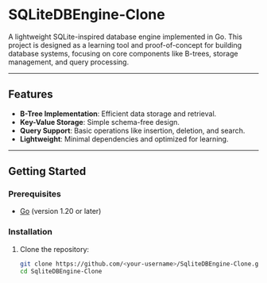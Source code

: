 # SQLiteDBEngine-Clone

A lightweight SQLite-inspired database engine implemented in Go. This project is designed as a learning tool and proof-of-concept for building database systems, focusing on core components like B-trees, storage management, and query processing.

---

## Features

- **B-Tree Implementation**: Efficient data storage and retrieval.
- **Key-Value Storage**: Simple schema-free design.
- **Query Support**: Basic operations like insertion, deletion, and search.
- **Lightweight**: Minimal dependencies and optimized for learning.

---

## Getting Started

### Prerequisites

- [Go](https://golang.org/) (version 1.20 or later)

### Installation

1. Clone the repository:
   ```bash
   git clone https://github.com/<your-username>/SqliteDBEngine-Clone.git
   cd SqliteDBEngine-Clone